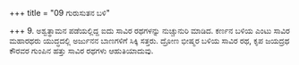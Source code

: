 +++
title = "09 ಗುರುಸುತನ ಬಳಿ"

+++
9. ಅಶ್ವತ್ಥಾಮನ ಪಡೆಯಲ್ಲಿದ್ದ ಐದು ಸಾವಿರ ರಥಗಳನ್ನು ನುಚ್ಚುನುರಿ ಮಾಡಿದ. ಕರ್ಣನ ಬಳಿಯ ಎಂಟು ಸಾವಿರ ಮಹಾರಥರು ಯುದ್ಧದಲ್ಲಿ ಅರ್ಜುನನ ಬಾಣಗಳಿಗೆ ಸಿಕ್ಕಿ ಸತ್ತರು. ದ್ರೋಣ ಭೀಷ್ಮರ ಬಳಿಯ ಸಾವಿರ ರಥ, ಕೃಪ ಜಯದ್ರಥ ಕೌರವರ ಗುಂಪಿನ ಹತ್ತು ಸಾವಿರ ರಥಗಳು ಆಹುತಿಯಾದುವು.